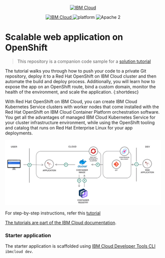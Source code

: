 <p align="center">
    <a href="https://cloud.ibm.com">
        <img src="https://cloud.ibm.com/media/docs/developer-appservice/resources/ibm-cloud.svg" height="100" alt="IBM Cloud">
    </a>
</p>


<p align="center">
    <a href="https://cloud.ibm.com">
    <img src="https://img.shields.io/badge/IBM%20Cloud-powered-blue.svg" alt="IBM Cloud">
    </a>
    <img src="https://img.shields.io/badge/platform-node-lightgrey.svg?style=flat" alt="platform">
    <img src="https://img.shields.io/badge/license-Apache2-blue.svg?style=flat" alt="Apache 2">
</p>


# Scalable web application on OpenShift

> This repository is a companion code sample for a [solution tutorial](https://cloud.ibm.com/docs/solution-tutorials?topic=solution-tutorials-scalable-webapp-openshift)

The tutorial walks you through how to push your code to a private Git repository, deploy it to a Red Hat OpenShift on IBM Cloud cluster and then automate the build and deploy process. Additionally, you will learn how to expose the app on an OpenShift route, bind a custom domain, monitor the health of the environment, and scale the application.
{:shortdesc}

With Red Hat OpenShift on IBM Cloud, you can create IBM Cloud Kubernetes Service clusters with worker nodes that come installed with the Red Hat OpenShift on IBM Cloud Container Platform orchestration software. You get all the advantages of managed IBM Cloud Kubernetes Service for your cluster infrastructure environment, while using the OpenShift tooling and catalog that runs on Red Hat Enterprise Linux for your app deployments.

![](images/Architecture.png)

For step-by-step instructions, refer this [tutorial](https://cloud.ibm.com/docs/solution-tutorials?topic=solution-tutorials-scalable-webapp-openshift)

[The tutorials are part of the IBM Cloud documentation](https://cloud.ibm.com/docs/solution-tutorials?topic=solution-tutorials-tutorials#tutorials).


### Starter application
The starter application is scaffolded using [IBM Cloud Developer Tools CLI](https://cloud.ibm.com/docs/apps?topic=apps-create-deploy-app-cli) `ibmcloud dev`.
